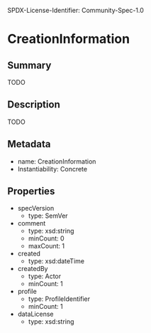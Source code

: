 SPDX-License-Identifier: Community-Spec-1.0

# CreationInformation

## Summary

TODO

## Description

TODO

## Metadata

- name: CreationInformation
- Instantiability: Concrete

## Properties

- specVersion
  - type: SemVer
- comment
  - type: xsd:string
  - minCount: 0
  - maxCount: 1
- created
  - type: xsd:dateTime
- createdBy
  - type: Actor
  - minCount: 1
- profile
  - type: ProfileIdentifier
  - minCount: 1
- dataLicense
  - type: xsd:string

